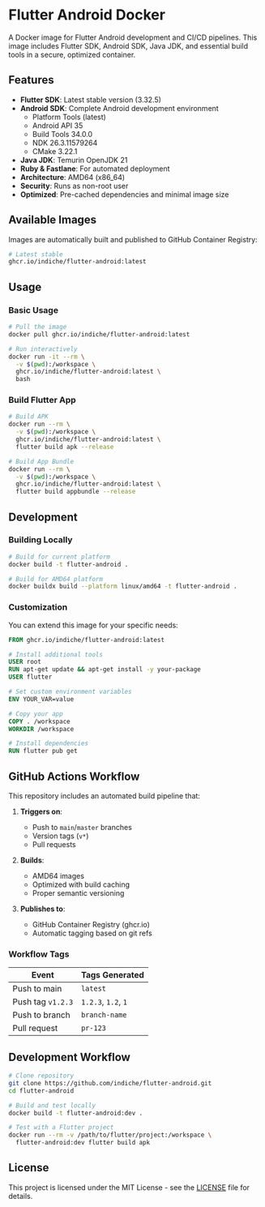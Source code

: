 # Flutter Android Docker

A Docker image for Flutter Android development and CI/CD pipelines. This image includes Flutter SDK, Android SDK, Java JDK, and essential build tools in a secure, optimized container.

## Features

- **Flutter SDK**: Latest stable version (3.32.5)
- **Android SDK**: Complete Android development environment
  - Platform Tools (latest)
  - Android API 35
  - Build Tools 34.0.0
  - NDK 26.3.11579264
  - CMake 3.22.1
- **Java JDK**: Temurin OpenJDK 21
- **Ruby & Fastlane**: For automated deployment
- **Architecture**: AMD64 (x86_64)
- **Security**: Runs as non-root user
- **Optimized**: Pre-cached dependencies and minimal image size

## Available Images

Images are automatically built and published to GitHub Container Registry:

```bash
# Latest stable
ghcr.io/indiche/flutter-android:latest
```

## Usage

### Basic Usage

```bash
# Pull the image
docker pull ghcr.io/indiche/flutter-android:latest

# Run interactively
docker run -it --rm \
  -v $(pwd):/workspace \
  ghcr.io/indiche/flutter-android:latest \
  bash
```

### Build Flutter App

```bash
# Build APK
docker run --rm \
  -v $(pwd):/workspace \
  ghcr.io/indiche/flutter-android:latest \
  flutter build apk --release

# Build App Bundle
docker run --rm \
  -v $(pwd):/workspace \
  ghcr.io/indiche/flutter-android:latest \
  flutter build appbundle --release
```

## Development

### Building Locally

```bash
# Build for current platform
docker build -t flutter-android .

# Build for AMD64 platform
docker buildx build --platform linux/amd64 -t flutter-android .
```

### Customization

You can extend this image for your specific needs:

```dockerfile
FROM ghcr.io/indiche/flutter-android:latest

# Install additional tools
USER root
RUN apt-get update && apt-get install -y your-package
USER flutter

# Set custom environment variables
ENV YOUR_VAR=value

# Copy your app
COPY . /workspace
WORKDIR /workspace

# Install dependencies
RUN flutter pub get
```

## GitHub Actions Workflow

This repository includes an automated build pipeline that:

1. **Triggers on**:
   - Push to `main`/`master` branches
   - Version tags (`v*`)
   - Pull requests

2. **Builds**:
   - AMD64 images
   - Optimized with build caching
   - Proper semantic versioning

3. **Publishes to**:
   - GitHub Container Registry (ghcr.io)
   - Automatic tagging based on git refs

### Workflow Tags

| Event | Tags Generated |
|-------|----------------|
| Push to main | `latest` |
| Push tag `v1.2.3` | `1.2.3`, `1.2`, `1` |
| Push to branch | `branch-name` |
| Pull request | `pr-123` |

## Development Workflow

```bash
# Clone repository
git clone https://github.com/indiche/flutter-android.git
cd flutter-android

# Build and test locally
docker build -t flutter-android:dev .

# Test with a Flutter project
docker run --rm -v /path/to/flutter/project:/workspace \
  flutter-android:dev flutter build apk
```

## License

This project is licensed under the MIT License - see the [LICENSE](LICENSE) file for details.

